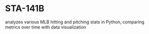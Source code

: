 # STA-141B
analyzes various MLB hitting and pitching stats in Python, comparing metrics over time with data visualization
